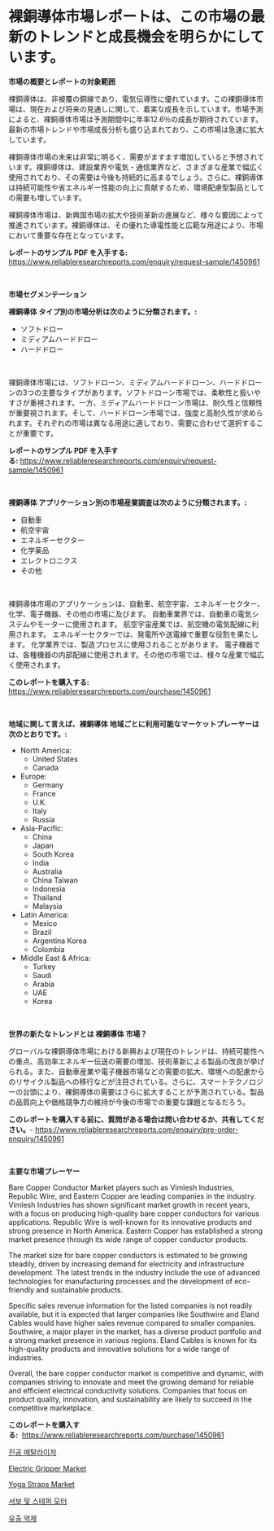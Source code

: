 <p><h1>裸銅導体市場レポートは、この市場の最新のトレンドと成長機会を明らかにしています。</h1></p><p><strong>市場の概要とレポートの対象範囲</strong></p>
<p><p>裸銅導体は、非被覆の銅線であり、電気伝導性に優れています。この裸銅導体市場は、現在および将来の見通しに関して、着実な成長を示しています。市場予測によると、裸銅導体市場は予測期間中に年率12.6％の成長が期待されています。最新の市場トレンドや市場成長分析も盛り込まれており、この市場は急速に拡大しています。</p><p>裸銅導体市場の未来は非常に明るく、需要がますます増加していると予想されています。裸銅導体は、建設業界や電気・通信業界など、さまざまな産業で幅広く使用されており、その需要は今後も持続的に高まるでしょう。さらに、裸銅導体は持続可能性や省エネルギー性能の向上に貢献するため、環境配慮型製品としての需要も増しています。</p><p>裸銅導体市場は、新興国市場の拡大や技術革新の進展など、様々な要因によって推進されています。裸銅導体は、その優れた導電性能と広範な用途により、市場において重要な存在となっています。</p></p>
<p><strong>レポートのサンプル PDF を入手する:</strong> <a href="https://www.reliableresearchreports.com/enquiry/request-sample/1450961">https://www.reliableresearchreports.com/enquiry/request-sample/1450961</a></p>
<p>&nbsp;</p>
<p><strong>市場セグメンテーション</strong></p>
<p><strong>裸銅導体 タイプ別の市場分析は次のように分類されます。:</strong></p>
<p><ul><li>ソフトドロー</li><li>ミディアムハードドロー</li><li>ハードドロー</li></ul></p>
<p>&nbsp;</p>
<p><p>裸銅導体市場には、ソフトドローン、ミディアムハードドローン、ハードドローンの3つの主要なタイプがあります。ソフトドローン市場では、柔軟性と扱いやすさが重視されます。一方、ミディアムハードドローン市場は、耐久性と信頼性が重要視されます。そして、ハードドローン市場では、強度と高耐久性が求められます。それぞれの市場は異なる用途に適しており、需要に合わせて選択することが重要です。</p></p>
<p><strong>レポートのサンプル PDF を入手する:</strong>&nbsp;<a href="https://www.reliableresearchreports.com/enquiry/request-sample/1450961">https://www.reliableresearchreports.com/enquiry/request-sample/1450961</a></p>
<p>&nbsp;</p>
<p><strong> 裸銅導体 アプリケーション別の市場産業調査は次のように分類されます。:</strong></p>
<p><ul><li>自動車</li><li>航空宇宙</li><li>エネルギーセクター</li><li>化学薬品</li><li>エレクトロニクス</li><li>その他</li></ul></p>
<p>&nbsp;</p>
<p><p>裸銅導体市場のアプリケーションは、自動車、航空宇宙、エネルギーセクター、化学、電子機器、その他の市場に及びます。 自動車業界では、自動車の電気システムやモーターに使用されます。 航空宇宙産業では、航空機の電気配線に利用されます。 エネルギーセクターでは、発電所や送電線で重要な役割を果たします。 化学業界では、製造プロセスに使用されることがあります。 電子機器では、各種機器の内部配線に使用されます。その他の市場では、様々な産業で幅広く使用されます。</p></p>
<p><strong>このレポートを購入する:</strong>&nbsp; <a href="https://www.reliableresearchreports.com/purchase/1450961">https://www.reliableresearchreports.com/purchase/1450961</a></p>
<p>&nbsp;</p>
<p><strong>地域に関して言えば、裸銅導体 地域ごとに利用可能なマーケットプレーヤーは次のとおりです。:</strong></p>
<p><ul>
    <li>
        North America:
        <ul>
            <li>United States</li>
            <li>Canada</li>
        </ul>
    </li>
    <li>
        Europe:
        <ul>
            <li>Germany</li>
            <li>France</li>
            <li>U.K.</li>
            <li>Italy</li>
            <li>Russia</li>
        </ul>
    </li>
    <li>
        Asia-Pacific:
        <ul>
            <li>China</li>
            <li>Japan</li>
            <li>South Korea</li>
            <li>India</li>
            <li>Australia</li>
            <li>China Taiwan</li>
            <li>Indonesia</li>
            <li>Thailand</li>
            <li>Malaysia</li>
        </ul>
    </li>
    <li>
        Latin America:
        <ul>
            <li>Mexico</li>
            <li>Brazil</li>
            <li>Argentina Korea</li>
            <li>Colombia</li>
        </ul>
    </li>
    <li>
        Middle East & Africa:
        <ul>
            <li>Turkey</li>
            <li>Saudi</li>
            <li>Arabia</li>
            <li>UAE</li>
            <li>Korea</li>
        </ul>
    </li>
    </ul></p>
<p>&nbsp;</p>
<p><strong>世界の新たなトレンドとは 裸銅導体 市場？</strong></p>
<p><p>グローバルな裸銅導体市場における新興および現在のトレンドは、持続可能性への重点、高効率エネルギー伝送の需要の増加、技術革新による製品の改良が挙げられる。また、自動車産業や電子機器市場などの需要の拡大、環境への配慮からのリサイクル製品への移行などが注目されている。さらに、スマートテクノロジーの台頭により、裸銅導体の需要はさらに拡大することが予測されている。製品の品質向上や価格競争力の維持が今後の市場での重要な課題となるだろう。</p></p>
<p><strong>このレポートを購入する前に、質問がある場合は問い合わせるか、共有してください。</strong>- <a href="https://www.reliableresearchreports.com/enquiry/pre-order-enquiry/1450961">https://www.reliableresearchreports.com/enquiry/pre-order-enquiry/1450961</a></p>
<p>&nbsp;</p>
<p><strong>主要な市場プレーヤー</strong></p>
<p><p>Bare Copper Conductor Market players such as Vimlesh Industries, Republic Wire, and Eastern Copper are leading companies in the industry. Vimlesh Industries has shown significant market growth in recent years, with a focus on producing high-quality bare copper conductors for various applications. Republic Wire is well-known for its innovative products and strong presence in North America. Eastern Copper has established a strong market presence through its wide range of copper conductor products.</p><p>The market size for bare copper conductors is estimated to be growing steadily, driven by increasing demand for electricity and infrastructure development. The latest trends in the industry include the use of advanced technologies for manufacturing processes and the development of eco-friendly and sustainable products.</p><p>Specific sales revenue information for the listed companies is not readily available, but it is expected that larger companies like Southwire and Eland Cables would have higher sales revenue compared to smaller companies. Southwire, a major player in the market, has a diverse product portfolio and a strong market presence in various regions. Eland Cables is known for its high-quality products and innovative solutions for a wide range of industries.</p><p>Overall, the bare copper conductor market is competitive and dynamic, with companies striving to innovate and meet the growing demand for reliable and efficient electrical conductivity solutions. Companies that focus on product quality, innovation, and sustainability are likely to succeed in the competitive marketplace.</p></p>
<p><strong>このレポートを購入する:</strong>&nbsp;&nbsp;<a href="https://www.reliableresearchreports.com/purchase/1450961">https://www.reliableresearchreports.com/purchase/1450961</a></p>
<p><p><a href="https://medium.com/@kelvinfeenrey98677/%EC%A7%84%EA%B3%B5-%EA%B8%88%EC%86%8D-%EC%A6%9D%EC%B0%A9%EA%B8%B0-%EC%8B%9C%EC%9E%A5-%EC%A1%B0%EC%82%AC-%EB%B3%B4%EA%B3%A0%EC%84%9C-%EA%B7%B8-%EC%97%AD%EC%82%AC-%EB%B0%8F-2024%EB%85%84%EB%B6%80%ED%84%B0-2031%EB%85%84%EA%B9%8C%EC%A7%80%EC%9D%98-%EC%98%88%EC%B8%A1-fcc785d3469b">진공 메탈라이저</a></p><p><a href="https://view.publitas.com/reportprime-1/electric-gripper-market-challenges-opportunities-and-growth-drivers-and-major-market-players-forecasted-for-period-from-2024-2031/">Electric Gripper Market</a></p><p><a href="https://github.com/gulaimolin/Market-Research-Report-List-3/blob/main/yoga-straps-market.md">Yoga Straps Market</a></p><p><a href="https://github.com/vs019sa3m8x/Market-Research-Report-List-1/blob/main/81647133388.md">서보 및 스테퍼 모터</a></p><p><a href="https://medium.com/@boydsmitham726/%EC%8A%A4%ED%94%BC%EB%A6%B4-%EC%BB%A8%ED%85%8C%EC%9D%B8%EB%A8%BC%ED%8A%B8-%EC%8B%9C%EC%9E%A5-%EC%A1%B0%EC%82%AC-%EB%B3%B4%EA%B3%A0%EC%84%9C-%EA%B7%B8-%EC%97%AD%EC%82%AC-%EB%B0%8F-2024%EB%85%84%EB%B6%80%ED%84%B0-2031%EB%85%84%EA%B9%8C%EC%A7%80%EC%9D%98-%EC%98%88%EC%B8%A1-a0d48b402e35">유출 억제</a></p></p>